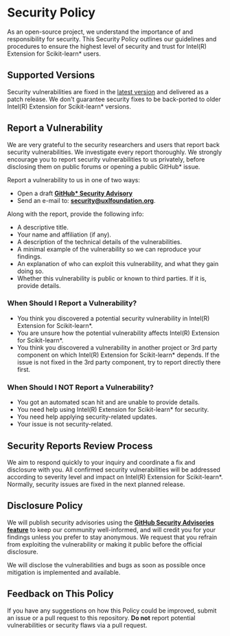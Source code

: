 <!--
******************************************************************************
* Copyright 2023 Intel Corporation
*
* Licensed under the Apache License, Version 2.0 (the "License");
* you may not use this file except in compliance with the License.
* You may obtain a copy of the License at
*
*     http://www.apache.org/licenses/LICENSE-2.0
*
* Unless required by applicable law or agreed to in writing, software
* distributed under the License is distributed on an "AS IS" BASIS,
* WITHOUT WARRANTIES OR CONDITIONS OF ANY KIND, either express or implied.
* See the License for the specific language governing permissions and
* limitations under the License.
*******************************************************************************/-->

# Security Policy

As an open-source project, we understand the importance of and responsibility
for security. This Security Policy outlines our guidelines and procedures to
ensure the highest level of security and trust for Intel(R) Extension for Scikit-learn* users. 

## Supported Versions

Security vulnerabilities are fixed in the [latest version][1]
and delivered as a patch release. We don't guarantee security fixes to be
back-ported to older Intel(R) Extension for Scikit-learn* versions.

## Report a Vulnerability

We are very grateful to the security researchers and users that report back
security vulnerabilities. We investigate every report thoroughly.
We strongly encourage you to report security vulnerabilities to us privately,
before disclosing them on public forums or opening a public GitHub* issue. 

Report a vulnerability to us in one of two ways:

* Open a draft **[GitHub* Security Advisory][2]**
* Send an e-mail to: **security@uxlfoundation.org**.

Along with the report, provide the following info:

  * A descriptive title.
  * Your name and affiliation (if any).
  * A description of the technical details of the vulnerabilities.
  * A minimal example of the vulnerability so we can reproduce your findings.
  * An explanation of who can exploit this vulnerability, and what they gain
  doing so. 
  * Whether this vulnerability is public or known to third parties. If it is,
  provide details.

### When Should I Report a Vulnerability?

* You think you discovered a potential security vulnerability in Intel(R) Extension for Scikit-learn*.
* You are unsure how the potential vulnerability affects Intel(R) Extension for Scikit-learn*.
* You think you discovered a vulnerability in another project or 3rd party
component on which Intel(R) Extension for Scikit-learn* depends. If the issue is not fixed in the 3rd party
component, try to report directly there first.

### When Should I NOT Report a Vulnerability?

* You got an automated scan hit and are unable to provide details.
* You need help using Intel(R) Extension for Scikit-learn* for security.
* You need help applying security-related updates.
* Your issue is not security-related.

## Security Reports Review Process

We aim to respond quickly to your inquiry and coordinate a fix and
disclosure with you. All confirmed security vulnerabilities will be addressed
according to severity level and impact on Intel(R) Extension for Scikit-learn*. Normally, security issues
are fixed in the next planned release.

## Disclosure Policy

We will publish security advisories using the 
[**GitHub Security Advisories feature**][3]
to keep our community well-informed, and will credit you for your findings
unless you prefer to stay anonymous. We request that you refrain from
exploiting the vulnerability or making it public before the official disclosure.

We will disclose the vulnerabilities and bugs as soon as possible once
mitigation is implemented and available. 

## Feedback on This Policy

If you have any suggestions on how this Policy could be improved, submit
an issue or a pull request to this repository. **Do not** report
potential vulnerabilities or security flaws via a pull request.

[1]: https://github.com/intel/scikit-learn-intelex/releases/latest
[2]: https://github.com/intel/scikit-learn-intelex/security/advisories/new
[3]: https://github.com/intel/scikit-learn-intelex/security/advisories